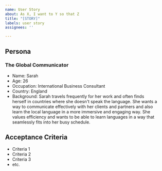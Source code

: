 ```yaml
---
name: User Story
about: As X, I want to Y so that Z
title: "[STORY]"
labels: user story
assignees: ''

---
```


## Persona

### The Global Communicator
- Name: Sarah
- Age: 26
- Occupation: International Business Consultant
- Country: England
- Background: Sarah travels frequently for her work and often finds herself in countries where she doesn't speak the language. She wants a way to communicate effectively with her clients and partners and also learn the local language in a more immersive and engaging way. She values efficiency and wants to be able to learn languages in a way that seamlessly fits into her busy schedule.

## Acceptance Criteria
- Criteria 1
- Criteria 2
- Criteria 3
- etc.
